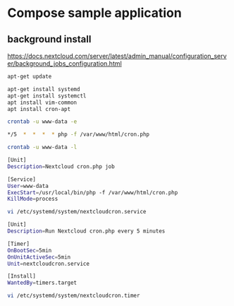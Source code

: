 # Compose sample application

## background install

https://docs.nextcloud.com/server/latest/admin_manual/configuration_server/background_jobs_configuration.html

```bash
apt-get update

apt-get install systemd
apt-get install systemctl 
apt install vim-common
apt install cron-apt

crontab -u www-data -e

*/5  *  *  *  * php -f /var/www/html/cron.php

crontab -u www-data -l
```

```bash
[Unit]
Description=Nextcloud cron.php job

[Service]
User=www-data
ExecStart=/usr/local/bin/php -f /var/www/html/cron.php
KillMode=process
```

```bash
vi /etc/systemd/system/nextcloudcron.service
```

```bash
[Unit]
Description=Run Nextcloud cron.php every 5 minutes

[Timer]
OnBootSec=5min
OnUnitActiveSec=5min
Unit=nextcloudcron.service

[Install]
WantedBy=timers.target
```

```bash
vi /etc/systemd/system/nextcloudcron.timer
```